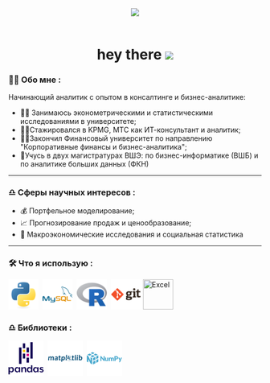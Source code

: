 

<div id="header" align="center">
  <img src="https://media2.giphy.com/media/v1.Y2lkPTc5MGI3NjExZHl2ZWJ5dmY1OWplMmtuNnVneDM4M3QxOGJkbDZlc2Jhcm1qZjMwYSZlcD12MV9pbnRlcm5hbF9naWZfYnlfaWQmY3Q9Zw/l3q2WMhNcyFOWP280/giphy.gif" width="200"/>
</div>

<div id="badges" align="center">
  <img src="https://komarev.com/ghpvc/?username=zarzir2022&style=flat-square&color=blue" alt=""/>
  <h1>
  hey there
  <img src="https://media.giphy.com/media/hvRJCLFzcasrR4ia7z/giphy.gif" width="30px"/>
  </h1>
</div>



### :man_technologist: Обо мне :
Начинающий аналитик с опытом в консалтинге и бизнес-аналитике:
- 👨‍🔬 Занимаюсь эконометрическими и статистическими исследованиями в университете;
- :man_office_worker:Стажировался в KPMG, МТС как ИТ-консультант и аналитик;
- :man_student:Закончил Финансовый университет по направлению "Корпоративные финансы и бизнес-аналитика";
- :rocket:Учусь в двух магистратурах ВШЭ: по бизнес-информатике (ВШБ) и по аналитике больших данных (ФКН)
---
### ♎ Сферы научных интересов :
- :moneybag: Портфельное моделирование;
- :chart_with_upwards_trend: Прогнозирование продаж и ценообразование;
- :city_sunrise: Макроэкономические исследования и социальная статистика
---
### :hammer_and_wrench: Что я использую :
<div>
  <img src="https://github.com/devicons/devicon/blob/master/icons/python/python-original.svg" title="Python" alt="Python" width="60" height="60"/>&nbsp;
  <img src="https://github.com/devicons/devicon/blob/master/icons/mysql/mysql-original-wordmark.svg" title="MySQL"  alt="MySQL" width="60" height="60"/>&nbsp;
  <img src="https://github.com/devicons/devicon/blob/master/icons/r/r-original.svg" title="R" alt="R" width="60" height="60"/>&nbsp;
  <img src="https://github.com/devicons/devicon/blob/master/icons/git/git-original-wordmark.svg" title="Git" **alt="Git" width="60" height="60"/>
  <img src="https://upload.wikimedia.org/wikipedia/commons/7/73/Microsoft_Excel_2013-2019_logo.svg" title="Excel" **alt="Excel" width="60" height="60"/>
</div>

### ♎ Библиотеки :
<div>
  <img src="https://github.com/devicons/devicon/blob/master/icons/pandas/pandas-original-wordmark.svg" title="Pandas" alt="Pandas" width="70" height="70"/>&nbsp;
  <img src="https://github.com/devicons/devicon/blob/master/icons/matplotlib/matplotlib-plain-wordmark.svg" title="matplotlib"  alt="matplotlib" width="70" height="70"/>&nbsp;
  <img src="https://github.com/devicons/devicon/blob/master/icons/numpy/numpy-plain-wordmark.svg" title="numpy"  alt="numpy" width="70" height="70"/>&nbsp;
</div>


